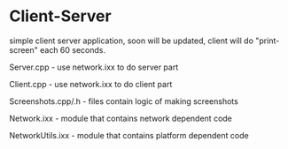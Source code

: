 # Client-Server
simple client server application, soon will be updated, client will do "print-screen" each 60 seconds.

Server.cpp -  use network.ixx to do server part

Client.cpp -  use network.ixx to do client part

Screenshots.cpp/.h - files contain logic of making screenshots

Network.ixx - module that contains network dependent code

NetworkUtils.ixx - module that contains platform dependent code
